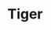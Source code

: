 ---
pid: mx128
title: Tiger
location_transcription: any park
coordinates: "[-75.225341330503, 39.952418198863]"
zipcode: 
gen_neighborhood: 
neighborhood: 
outside_phl: 
age: '7'
age_range: 6-13
instagram: 
image_file_name: mx_128.jpg
proposal_transcription: 
topic: Unknown
topic_summary: '0'
type: Other No Form
keywords_other: 
credit: Tiger
image_labels: 
twitter: 
facebook: 
permalink: "/monuments/mx128/"
layout: item-page
---